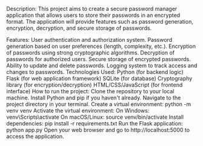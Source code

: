 Description:
This project aims to create a secure password manager application that allows users to store their passwords in an encrypted format. The application will provide features such as password generation, encryption, decryption, and secure storage of passwords.

Features:
User authentication and authorization system.
Password generation based on user preferences (length, complexity, etc.).
Encryption of passwords using strong cryptographic algorithms.
Decryption of passwords for authorized users.
Secure storage of encrypted passwords.
Ability to update and delete passwords.
Logging system to track access and changes to passwords.
Technologies Used:
Python (for backend logic)
Flask (for web application framework)
SQLite (for database)
Cryptography library (for encryption/decryption)
HTML/CSS/JavaScript (for frontend interface)
How to run the project:
Clone the repository to your local machine.
Install Python and pip if you haven't already.
Navigate to the project directory in your terminal.
Create a virtual environment: python -m venv venv
Activate the virtual environment:
On Windows: venv\Scripts\activate
On macOS/Linux: source venv/bin/activate
Install dependencies: pip install -r requirements.txt
Run the Flask application: python app.py
Open your web browser and go to http://localhost:5000 to access the application.
